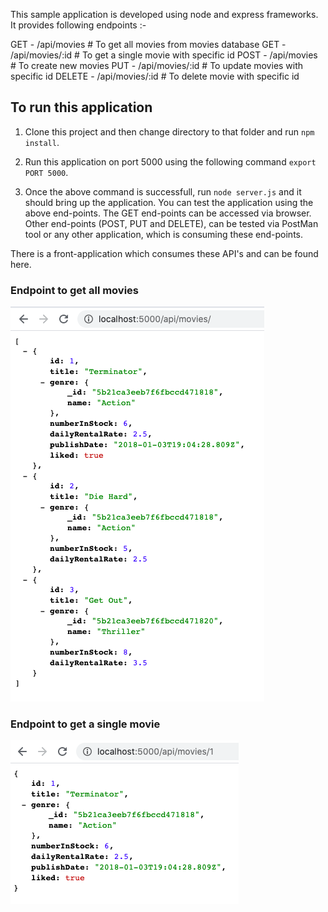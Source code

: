 This sample application is developed using node and express frameworks.
It provides following endpoints :-

GET - /api/movies # To get all movies from movies database
GET - /api/movies/:id # To get a single movie with specific id
POST - /api/movies # To create new movies
PUT - /api/movies/:id # To update movies with specific id
DELETE - /api/movies/:id # To delete movie with specific id

## To run this application

1. Clone this project and then change directory to that folder and run `npm install`.

2. Run this application on port 5000 using the following command `export PORT 5000`.

3. Once the above command is successfull, run `node server.js` and it should bring up the application.
   You can test the application using the above end-points. The GET end-points can be accessed via browser.
   Other end-points (POST, PUT and DELETE), can be tested via PostMan tool or any other application, which is consuming these end-points.

There is a front-application which consumes these API's and can be found here.

### Endpoint to get all movies

![Get All Movies](https://github.com/mukesh51/c1-node-api-server/blob/master/images/GET-all-movies.png)

### Endpoint to get a single movie

![Single Movie](https://github.com/mukesh51/c1-node-api-server/blob/master/images/GET-single-movie.png)
